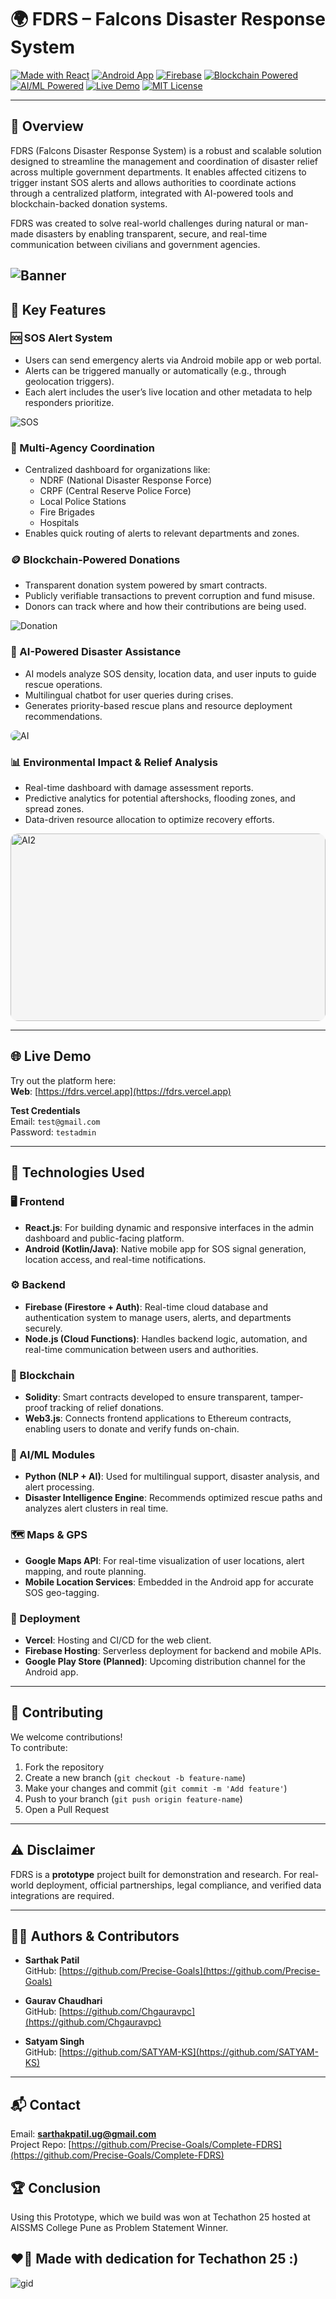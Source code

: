 # 🌍 FDRS – Falcons Disaster Response System

[![Made with React](https://img.shields.io/badge/Made%20with-React-61DAFB?logo=react&logoColor=white)](https://reactjs.org/)
[![Android App](https://img.shields.io/badge/Built%20for-Android-green?logo=android)]()
[![Firebase](https://img.shields.io/badge/Backend-Firebase-orange?logo=firebase)](https://firebase.google.com/)
[![Blockchain Powered](https://img.shields.io/badge/Secured%20By-Blockchain-6c4ad4?logo=ethereum)]()
[![AI/ML Powered](https://img.shields.io/badge/AI%2FML-Python-blue?logo=python)](https://python.org)
[![Live Demo](https://img.shields.io/badge/Live-Demo-brightgreen?logo=vercel)](https://fdrs.vercel.app)
[![MIT License](https://img.shields.io/github/license/Precise-Goals/Complete-FDRS)](LICENSE)

---

## 🚨 Overview

FDRS (Falcons Disaster Response System) is a robust and scalable solution designed to streamline the management and coordination of disaster relief across multiple government departments. It enables affected citizens to trigger instant SOS alerts and allows authorities to coordinate actions through a centralized platform, integrated with AI-powered tools and blockchain-backed donation systems.

FDRS was created to solve real-world challenges during natural or man-made disasters by enabling transparent, secure, and real-time communication between civilians and government agencies.

![Banner](image.png)
---

## 🔑 Key Features

### 🆘 SOS Alert System

- Users can send emergency alerts via Android mobile app or web portal.
- Alerts can be triggered manually or automatically (e.g., through geolocation triggers).
- Each alert includes the user’s live location and other metadata to help responders prioritize.

![SOS](image-1.png)

### 🏢 Multi-Agency Coordination

- Centralized dashboard for organizations like:
  - NDRF (National Disaster Response Force)
  - CRPF (Central Reserve Police Force)
  - Local Police Stations
  - Fire Brigades
  - Hospitals
- Enables quick routing of alerts to relevant departments and zones.

### 🪙 Blockchain-Powered Donations

- Transparent donation system powered by smart contracts.
- Publicly verifiable transactions to prevent corruption and fund misuse.
- Donors can track where and how their contributions are being used.

![Donation](image-2.png)

### 🤖 AI-Powered Disaster Assistance

- AI models analyze SOS density, location data, and user inputs to guide rescue operations.
- Multilingual chatbot for user queries during crises.
- Generates priority-based rescue plans and resource deployment recommendations.


<div style="display: flex; gap: 10px; flex-wrap: wrap; justify-content: center;flex-direction:column">
  <img src="image-4.png" alt="AI" style="flex: 2; max-width: 60%; height: auto; object-fit: cover; border-radius: 8px;" />
</div>



### 📊 Environmental Impact & Relief Analysis

- Real-time dashboard with damage assessment reports.
- Predictive analytics for potential aftershocks, flooding zones, and spread zones.
- Data-driven resource allocation to optimize recovery efforts.

<div style="width: 100%; max-width: 800px; overflow: hidden; border-radius: 12px; display: flex; justify-content: center; align-items: center; background-color: #f5f5f5; height:300px">
  <img src="image-3.png" alt="AI2" style="width: 100%; height: 300px; object-fit: cover; border-radius: 10px;" />
</div>

---

## 🌐 Live Demo

Try out the platform here:  
**Web**: [https://fdrs.vercel.app](https://fdrs.vercel.app)

**Test Credentials**  
Email: `test@gmail.com`  
Password: `testadmin`

---

## 🧠 Technologies Used

### 🖥️ Frontend

- **React.js**: For building dynamic and responsive interfaces in the admin dashboard and public-facing platform.
- **Android (Kotlin/Java)**: Native mobile app for SOS signal generation, location access, and real-time notifications.

### ⚙️ Backend

- **Firebase (Firestore + Auth)**: Real-time cloud database and authentication system to manage users, alerts, and departments securely.
- **Node.js (Cloud Functions)**: Handles backend logic, automation, and real-time communication between users and authorities.

### 🔐 Blockchain

- **Solidity**: Smart contracts developed to ensure transparent, tamper-proof tracking of relief donations.
- **Web3.js**: Connects frontend applications to Ethereum contracts, enabling users to donate and verify funds on-chain.

### 🤖 AI/ML Modules

- **Python (NLP + AI)**: Used for multilingual support, disaster analysis, and alert processing.
- **Disaster Intelligence Engine**: Recommends optimized rescue paths and analyzes alert clusters in real time.

### 🗺️ Maps & GPS

- **Google Maps API**: For real-time visualization of user locations, alert mapping, and route planning.
- **Mobile Location Services**: Embedded in the Android app for accurate SOS geo-tagging.

### 🚀 Deployment

- **Vercel**: Hosting and CI/CD for the web client.
- **Firebase Hosting**: Serverless deployment for backend and mobile APIs.
- **Google Play Store (Planned)**: Upcoming distribution channel for the Android app.

---

## 🤝 Contributing

We welcome contributions!  
To contribute:

1. Fork the repository
2. Create a new branch (`git checkout -b feature-name`)
3. Make your changes and commit (`git commit -m 'Add feature'`)
4. Push to your branch (`git push origin feature-name`)
5. Open a Pull Request

---

## ⚠️ Disclaimer

FDRS is a **prototype** project built for demonstration and research. For real-world deployment, official partnerships, legal compliance, and verified data integrations are required.

---

## 👨‍💻 Authors & Contributors

- **Sarthak Patil**  
  GitHub: [https://github.com/Precise-Goals](https://github.com/Precise-Goals)

- **Gaurav Chaudhari**  
  GitHub: [https://github.com/Chgauravpc](https://github.com/Chgauravpc)

- **Satyam Singh**  
  GitHub: [https://github.com/SATYAM-KS](https://github.com/SATYAM-KS)

---

## 📬 Contact

Email: **sarthakpatil.ug@gmail.com**  
Project Repo: [https://github.com/Precise-Goals/Complete-FDRS](https://github.com/Precise-Goals/Complete-FDRS)

## 🏆 Conclusion

Using this Prototype, which we build was won at Techathon 25 hosted at AISSMS College Pune as Problem Statement Winner.

## ❤️‍🔥 Made with dedication for Techathon 25 :)

![gid](https://i.pinimg.com/originals/cf/2c/a4/cf2ca4f35eff08e2d8724e2e4b5cdf42.gif)
